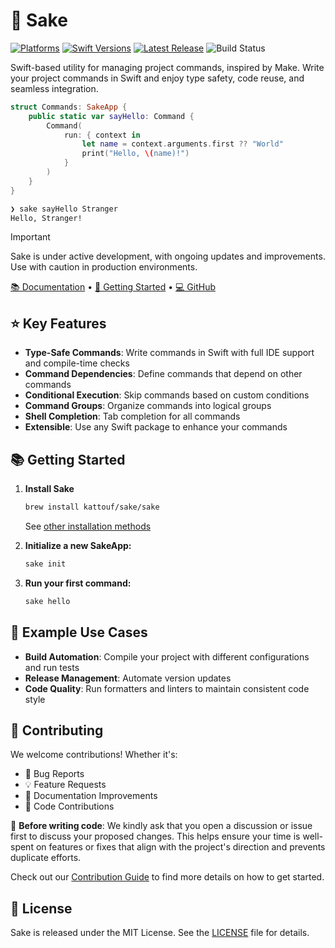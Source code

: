 # 🍶 Sake

[![Platforms](https://img.shields.io/endpoint?url=https%3A%2F%2Fswiftpackageindex.com%2Fapi%2Fpackages%2Fkattouf%2FSake%2Fbadge%3Ftype%3Dplatforms)](https://swiftpackageindex.com/kattouf/Sake)
[![Swift Versions](https://img.shields.io/endpoint?url=https%3A%2F%2Fswiftpackageindex.com%2Fapi%2Fpackages%2Fkattouf%2FSake%2Fbadge%3Ftype%3Dswift-versions)](https://swiftpackageindex.com/kattouf/Sake)
[![Latest Release](https://img.shields.io/github/release/kattouf/Sake.svg)](https://github.com/kattouf/Sake/releases/latest)
![Build Status](https://github.com/kattouf/Sake/actions/workflows/checks.yml/badge.svg?branch=main)

Swift-based utility for managing project commands, inspired by Make. Write your project commands in Swift and enjoy type safety, code reuse, and seamless integration.

``` swift
struct Commands: SakeApp {
    public static var sayHello: Command {
        Command(
            run: { context in
                let name = context.arguments.first ?? "World"
                print("Hello, \(name)!")
            }
        )
    }
}
```

``` sh
❯ sake sayHello Stranger
Hello, Stranger!
```

> [!IMPORTANT]
> Sake is under active development, with ongoing updates and improvements. Use with caution in production environments.

[📚 Documentation](https://sakeswift.org) • [🚀 Getting Started](#-getting-started) • [💻 GitHub](https://github.com/kattouf/Sake)

## ⭐️ Key Features

- **Type-Safe Commands**: Write commands in Swift with full IDE support and compile-time checks
- **Command Dependencies**: Define commands that depend on other commands
- **Conditional Execution**: Skip commands based on custom conditions
- **Command Groups**: Organize commands into logical groups
- **Shell Completion**: Tab completion for all commands
- **Extensible**: Use any Swift package to enhance your commands

## 📚 Getting Started

1. **Install Sake**
   ```bash
   brew install kattouf/sake/sake
   ```
   See [other installation methods](https://sakeswift.org/installation.html)

2. **Initialize a new SakeApp:**
   ```bash
   sake init
   ```

3. **Run your first command:**
   ```bash
   sake hello
   ```

## 📖 Example Use Cases

- **Build Automation**: Compile your project with different configurations and run tests
- **Release Management**: Automate version updates
- **Code Quality**: Run formatters and linters to maintain consistent code style

## 🤝 Contributing

We welcome contributions! Whether it's:
- 🐛 Bug Reports
- 💡 Feature Requests
- 📖 Documentation Improvements
- 🔧 Code Contributions

👋 **Before writing code**: We kindly ask that you open a discussion or issue first to discuss your proposed changes. This helps ensure your time is well-spent on features or fixes that align with the project's direction and prevents duplicate efforts.

Check out our [Contribution Guide](https://sakeswift.org/contribution-guide.html) to find more details on how to get started.

## 📜 License

Sake is released under the MIT License. See the [LICENSE](./LICENSE) file for details.
